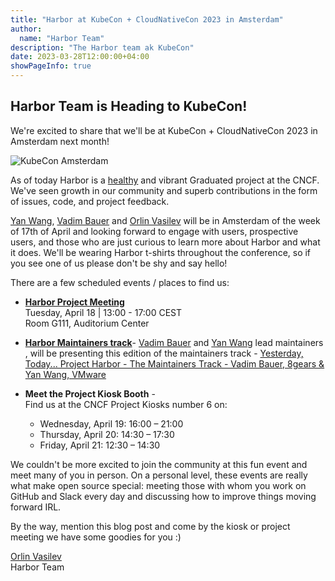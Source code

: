 ```yaml
---
title: "Harbor at KubeCon + CloudNativeCon 2023 in Amsterdam"
author:
  name: "Harbor Team"
description: "The Harbor team ak KubeCon"
date: 2023-03-28T12:00:00+04:00
showPageInfo: true
---
```


## Harbor Team is Heading to KubeCon!

We're excited to share that we'll be at KubeCon + CloudNativeCon 2023 in
Amsterdam next month!  

![KubeCon Amsterdam](../img/kubeconeu2023.jpeg)

As of today Harbor is a [healthy](https://all.devstats.cncf.io/d/53/projects-health?orgId=1) and
vibrant Graduated project at the CNCF. We've seen growth in our community and
superb contributions in the form of issues, code, and project feedback.

[Yan Wang](https://twitter.com/wy65701436), [Vadim Bauer](https://twitter.com/vad1mo) and [Orlin Vasilev](https://twitter.com/OrlinVasilev) will be in Amsterdam of the week of 17th of April
and looking forward to engage with users, prospective users, and those who are just curious
to learn more about Harbor and what it does. We'll be wearing Harbor t-shirts
throughout the conference, so if you see one of us please don't be shy and say
hello!

There are a few scheduled events / places to find us:

* [**Harbor Project Meeting**](https://sched.co/1JWPD)  
Tuesday, April 18 | 13:00 - 17:00 CEST  
Room G111, Auditorium Center  

* [**Harbor Maintainers track**](https://sched.co/1HyTg)- [Vadim Bauer](https://twitter.com/vad1mo) and [Yan Wang](https://twitter.com/wy65701436) lead maintainers , will be presenting this edition of the maintainers track - [Yesterday, Today... Project Harbor - The Maintainers Track - Vadim Bauer, 8gears & Yan Wang, VMware](https://sched.co/1HyTg)  


* **Meet the Project Kiosk Booth** -  
Find us at the CNCF Project Kiosks number 6 on:  
  - Wednesday, April 19: 16:00 – 21:00  
  - Thursday, April 20: 14:30 – 17:30  
  - Friday, April 21: 12:30 – 14:30


We couldn't be more excited to join the community at this fun event and
meet many of you in person. On a personal level, these events are
really what make open source special: meeting those with whom you work on
GitHub and Slack every day and discussing how to improve things moving
forward IRL.

By the way, mention this blog post and come by the kiosk or project meeting we have some goodies for you :)

[Orlin Vasilev](https://twitter.com/OrlinVasilev)  
Harbor Team
